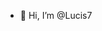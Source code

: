 - 👋 Hi, I’m @Lucis7


<!---
Lucis7/Lucis7 is a ✨ special ✨ repository because its `README.md` (this file) appears on your GitHub profile.
You can click the Preview link to take a look at your changes.
--->
